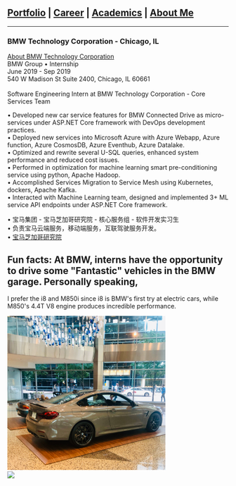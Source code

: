 ## [Portfolio](https://yizhuowu.github.io/) | [Career](https://yizhuowu.github.io/career) | [Academics](https://yizhuowu.github.io/academics) | [About Me](https://yizhuowu.github.io/about)
---

### BMW Technology Corporation - Chicago, IL

[About BMW Technology Corporation](https://www.bmwgroup.jobs/us-old/en/location/location-chicago.html#ace-1125069962)<br>
BMW Group • Internship<br>
June 2019 - Sep 2019<br>
540 W Madison St Suite 2400, Chicago, IL 60661<br>
<br>
Software Engineering Intern at BMW Technology Corporation - Core Services Team<br>

• Developed new car service features for BMW Connected Drive as micro-services under ASP.NET Core framework with DevOps
development practices.<br>
• Deployed new services into Microsoft Azure with Azure Webapp, Azure function, Azure CosmosDB, Azure Eventhub, Azure Datalake.<br>
• Optimized and rewrite several U-SQL queries, enhanced system performance and reduced cost issues.<br>
• Performed in optimization for machine learning smart pre-conditioning service using python, Apache Hadoop.<br>
• Accomplished Services Migration to Service Mesh using Kubernetes, dockers, Apache Kafka.<br>
• Interacted with Machine Learning team, designed and implemented 3+ ML service API endpoints under ASP.NET Core framework.<br>

• 宝马集团 - 宝马芝加哥研究院 - 核心服务组 - 软件开发实习生<br>
• 负责宝马云端服务，移动端服务，互联驾驶服务开发。<br>
• [宝马芝加哥研究院](https://www.bmwgroup.jobs/us-old/en/location/location-chicago.html#ace-1125069962)<br>

## Fun facts: At BMW, interns have the opportunity to drive some "Fantastic" vehicles in the BMW garage. Personally speaking,
I prefer the i8 and M850i since i8 is BMW's first try at electric cars, while M850's 4.4T V8 engine produces incredible performance.<br>

<img src="images/career/bmw/bmw1.jpeg" width="360" height="350"/><br>
<img src="images/career/bmw/bmw3.JPG"/><br>